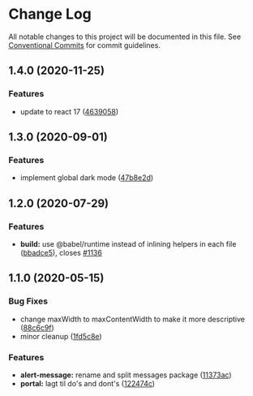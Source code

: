 # Change Log

All notable changes to this project will be documented in this file.
See [Conventional Commits](https://conventionalcommits.org) for commit guidelines.

## 1.4.0 (2020-11-25)

### Features

- update to react 17 ([4639058](https://github.com/fremtind/jokul/commit/4639058067eaa9be222825f8ac4f495a1e74cc0f))

## 1.3.0 (2020-09-01)

### Features

- implement global dark mode ([47b8e2d](https://github.com/fremtind/jokul/commit/47b8e2dc0abcd366212fc67f306f8523a63d11c8))

## 1.2.0 (2020-07-29)

### Features

- **build:** use @babel/runtime instead of inlining helpers in each file ([bbadce5](https://github.com/fremtind/jokul/commit/bbadce52ba4da5d540b479b07273332587bed436)), closes [#1136](https://github.com/fremtind/jokul/issues/1136)

## 1.1.0 (2020-05-15)

### Bug Fixes

- change maxWidth to maxContentWidth to make it more descriptive ([88c6c9f](https://github.com/fremtind/jokul/commit/88c6c9f2a8ce04b97ae5d636d41b5be0e7157854))
- minor cleanup ([1fd5c8e](https://github.com/fremtind/jokul/commit/1fd5c8ec9b8f7d29513506ce8c507994da8daaae))

### Features

- **alert-message:** rename and split messages package ([11373ac](https://github.com/fremtind/jokul/commit/11373ac88cbfc5ed2604846c742e8a05f8c0561d))
- **portal:** lagt til do's and dont's ([122474c](https://github.com/fremtind/jokul/commit/122474c618ffaafde8e1117df2e985df09166cda))
